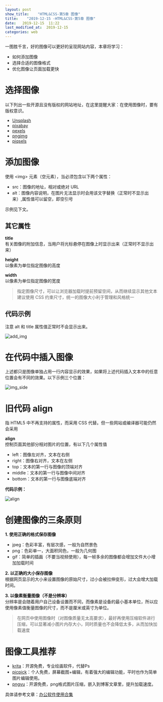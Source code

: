 ```yaml
---
layout: post
show_title:    "HTML&CSS-第5章 图像"
title:    "2019-12-15 -HTML&CSS-第5章 图像"
date:   2019-12-15  11:22 
last_modified_at:  2019-12-15 
categories: web
---
```


一图胜千言，好的图像可以更好的呈现网站内容，本章将学习：

- 如何添加图像
- 选择合适的图像格式
- 优化图像让页面加载更快

<!--more-->

# 选择图像

以下列出一些开源且没有版权的网站地址，在这里提醒大家：在使用图像时，要有版权意识。

- [Unsplash](https://unsplash.com/)
- [pixabay](https://pixabay.com/)
- [pexels](https://www.pexels.com/)
- [pngimg](http://pngimg.com/)
- [piqsels](https://www.piqsels.com/)


# 添加图像

使用 \<img> 元素（空元素），当必须包含以下两个属性：

- src：图像的地址，相对或绝对 URL
- alt：图像内容说明，在图片无法显示时会用该文字替换（正常时不显示出来）,属性值可以留空，即空引号

示例见下文。

## 其它属性

**title**   
有关图像的附加信息，当用户将光标悬停在图像上时显示出来（正常时不显示出来）

**height**  
以像素为单位指定图像的高度

**width**  
以像素为单位指定图像的宽度

>指定图像尺寸，可以让浏览器加载时提前预留空间，从而继续显示其他文本
>建议使用 CSS 约束尺寸，统一的图像大小利于管理和风格统一

## 代码示例

注意 alt 和 title 属性值正常时不会显示出来。

![add_img](https://LonlyPan.github.io/images/Posts/2019-12-15-HTML&CSS-第5章_图像/add_img.png)

# 在代码中插入图像

上述都只是图像单独占用一行内容显示的效果，如果将上述代码插入文本中的任意位置会有不同的效果。以下示例三个位置：

![img_side](https://LonlyPan.github.io/images/Posts/2019-12-15-HTML&CSS-第5章_图像/img_side.png)

# 旧代码 align

指 HTML5 中不再支持的属性，而采用 CSS 代替。但一些网站或编译器可能仍然会采用

**align**  
控制页面其他部分相对图片的位置，有以下几个属性值
- left：图像左对齐，文本在右侧
- right：图像右对齐，文本在左侧
- top：文本的第一行与图像的顶端对齐
- middle：文本的第一行与图像中间对齐
- bottom：文本的第一行与图像底端对齐

**代码示例：**

![align](https://LonlyPan.github.io/images/Posts/2019-12-15-HTML&CSS-第5章_图像/align.png)

# 创建图像的三条原则

**1. 使用正确的格式保存图像**  
  - jpeg：色彩丰富，有层次感，一般为自然景色
  - png：色彩单一，大面积同色，一般为几何图
  - gif：简单的插画（不要当视频使用），每一帧多余的图像都会增加文件大小增加加载时间

**2. 以正确的大小保存图像**  
根据网页显示的大小来设置图像的原始尺寸，过小会被拉伸变形，过大会增大加载时间。

**3. 以像素衡量图像（不是分辨率）**  
分辨率是会随着用户自己设备设置而不同，而像素是设备的最小基本单位，所以应使用像素值衡量图像的尺寸，而不是厘米或英寸为单位。

>在网页中使用图像时（对图像质量无太高要求），最好再使用压缩软件进行压缩，可以显著减小图片内存大小，同时质量也不会降低太多，从而加快加载速度

# 图像工具推荐

- [krita](https://krita.org/zh/)：开源免费，专业绘画软件，代替Ps
- [picpick](https://picpick.app/zh/)：个人免费，屏幕截图+编辑，有着强大的编辑功能，平时也作为简单图片编辑使用。
- [pngyu](https://pngquant.org/)：开源免费，png格式图片压缩，嵌入到博客文章里，提升加载速度。

具体请参考文章：[办公软件使用合集](https://lonlypan.com/archivers/办公软件使用合集)










